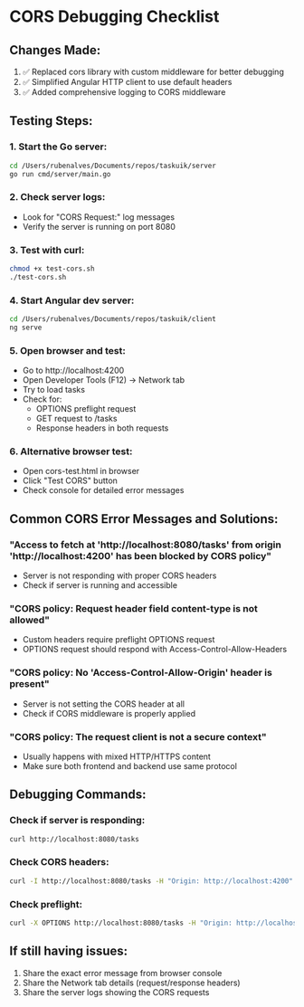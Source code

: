 # CORS Debugging Checklist

## Changes Made:

1. ✅ Replaced cors library with custom middleware for better debugging
2. ✅ Simplified Angular HTTP client to use default headers
3. ✅ Added comprehensive logging to CORS middleware

## Testing Steps:

### 1. Start the Go server:

```bash
cd /Users/rubenalves/Documents/repos/taskuik/server
go run cmd/server/main.go
```

### 2. Check server logs:

- Look for "CORS Request:" log messages
- Verify the server is running on port 8080

### 3. Test with curl:

```bash
chmod +x test-cors.sh
./test-cors.sh
```

### 4. Start Angular dev server:

```bash
cd /Users/rubenalves/Documents/repos/taskuik/client
ng serve
```

### 5. Open browser and test:

- Go to http://localhost:4200
- Open Developer Tools (F12) → Network tab
- Try to load tasks
- Check for:
  - OPTIONS preflight request
  - GET request to /tasks
  - Response headers in both requests

### 6. Alternative browser test:

- Open cors-test.html in browser
- Click "Test CORS" button
- Check console for detailed error messages

## Common CORS Error Messages and Solutions:

### "Access to fetch at 'http://localhost:8080/tasks' from origin 'http://localhost:4200' has been blocked by CORS policy"

- Server is not responding with proper CORS headers
- Check if server is running and accessible

### "CORS policy: Request header field content-type is not allowed"

- Custom headers require preflight OPTIONS request
- OPTIONS request should respond with Access-Control-Allow-Headers

### "CORS policy: No 'Access-Control-Allow-Origin' header is present"

- Server is not setting the CORS header at all
- Check if CORS middleware is properly applied

### "CORS policy: The request client is not a secure context"

- Usually happens with mixed HTTP/HTTPS content
- Make sure both frontend and backend use same protocol

## Debugging Commands:

### Check if server is responding:

```bash
curl http://localhost:8080/tasks
```

### Check CORS headers:

```bash
curl -I http://localhost:8080/tasks -H "Origin: http://localhost:4200"
```

### Check preflight:

```bash
curl -X OPTIONS http://localhost:8080/tasks -H "Origin: http://localhost:4200" -v
```

## If still having issues:

1. Share the exact error message from browser console
2. Share the Network tab details (request/response headers)
3. Share the server logs showing the CORS requests
